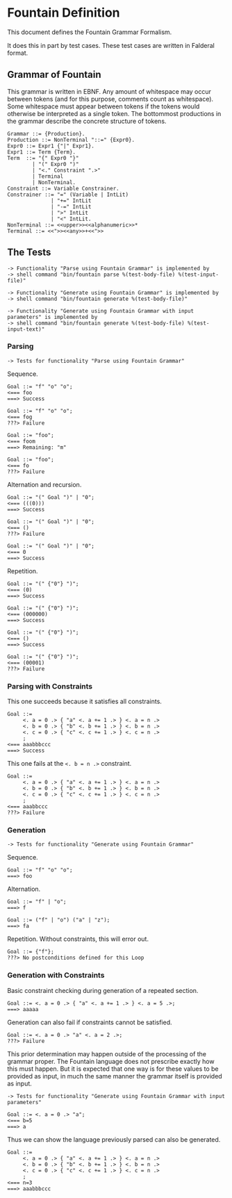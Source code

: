 Fountain Definition
===================

This document defines the Fountain Grammar Formalism.

It does this in part by test cases.  These test cases
are written in Falderal format.

Grammar of Fountain
-------------------

This grammar is written in EBNF.  Any amount of whitespace may occur
between tokens (and for this purpose, comments count as whitespace).
Some whitespace must appear between tokens if the tokens would otherwise
be interpreted as a single token.  The bottommost productions in the
grammar describe the concrete structure of tokens.

    Grammar ::= {Production}.
    Production ::= NonTerminal "::=" {Expr0}.
    Expr0 ::= Expr1 {"|" Expr1}.
    Expr1 ::= Term {Term}.
    Term  ::= "{" Expr0 "}"
            | "(" Expr0 ")"
            | "<." Constraint ".>"
            | Terminal
            | NonTerminal.
    Constraint ::= Variable Constrainer.
    Constrainer ::= "=" (Variable | IntLit)
                  | "+=" IntLit
                  | "-=" IntLit
                  | ">" IntLit
                  | "<" IntLit.
    NonTerminal ::= <<upper>><<alphanumeric>>*
    Terminal ::= <<">><<any>>+<<">>

The Tests
---------

    -> Functionality "Parse using Fountain Grammar" is implemented by
    -> shell command "bin/fountain parse %(test-body-file) %(test-input-file)"

    -> Functionality "Generate using Fountain Grammar" is implemented by
    -> shell command "bin/fountain generate %(test-body-file)"

    -> Functionality "Generate using Fountain Grammar with input parameters" is implemented by
    -> shell command "bin/fountain generate %(test-body-file) %(test-input-text)"

### Parsing

    -> Tests for functionality "Parse using Fountain Grammar"

Sequence.

    Goal ::= "f" "o" "o";
    <=== foo
    ===> Success

    Goal ::= "f" "o" "o";
    <=== fog
    ???> Failure

    Goal ::= "foo";
    <=== foom
    ===> Remaining: "m"

    Goal ::= "foo";
    <=== fo
    ???> Failure

Alternation and recursion.

    Goal ::= "(" Goal ")" | "0";
    <=== (((0)))
    ===> Success

    Goal ::= "(" Goal ")" | "0";
    <=== ()
    ???> Failure

    Goal ::= "(" Goal ")" | "0";
    <=== 0
    ===> Success

Repetition.

    Goal ::= "(" {"0"} ")";
    <=== (0)
    ===> Success

    Goal ::= "(" {"0"} ")";
    <=== (000000)
    ===> Success

    Goal ::= "(" {"0"} ")";
    <=== ()
    ===> Success

    Goal ::= "(" {"0"} ")";
    <=== (00001)
    ???> Failure

### Parsing with Constraints

This one succeeds because it satisfies all constraints.

    Goal ::=
         <. a = 0 .> { "a" <. a += 1 .> } <. a = n .>
         <. b = 0 .> { "b" <. b += 1 .> } <. b = n .>
         <. c = 0 .> { "c" <. c += 1 .> } <. c = n .>
         ;
    <=== aaabbbccc
    ===> Success

This one fails at the `<. b = n .>` constraint.

    Goal ::=
         <. a = 0 .> { "a" <. a += 1 .> } <. a = n .>
         <. b = 0 .> { "b" <. b += 1 .> } <. b = n .>
         <. c = 0 .> { "c" <. c += 1 .> } <. c = n .>
         ;
    <=== aaabbccc
    ???> Failure

### Generation

    -> Tests for functionality "Generate using Fountain Grammar"

Sequence.

    Goal ::= "f" "o" "o";
    ===> foo

Alternation.

    Goal ::= "f" | "o";
    ===> f

    Goal ::= ("f" | "o") ("a" | "z");
    ===> fa

Repetition.  Without constraints, this will error out.

    Goal ::= {"f"};
    ???> No postconditions defined for this Loop

### Generation with Constraints

Basic constraint checking during generation of a repeated section.

    Goal ::= <. a = 0 .> { "a" <. a += 1 .> } <. a = 5 .>;
    ===> aaaaa

Generation can also fail if constraints cannot be satisfied.

    Goal ::= <. a = 0 .> "a" <. a = 2 .>;
    ???> Failure

This prior determination may happen outside of the processing of
the grammar proper.  The Fountain language does not prescribe
exactly how this must happen.  But it is expected that one way
is for these values to be provided as input, in much the same
manner the grammar itself is provided as input.

    -> Tests for functionality "Generate using Fountain Grammar with input parameters"

    Goal ::= <. a = 0 .> "a";
    <=== b=5
    ===> a

Thus we can show the language previously parsed can also be generated.

    Goal ::=
         <. a = 0 .> { "a" <. a += 1 .> } <. a = n .>
         <. b = 0 .> { "b" <. b += 1 .> } <. b = n .>
         <. c = 0 .> { "c" <. c += 1 .> } <. c = n .>
         ;
    <=== n=3
    ===> aaabbbccc
